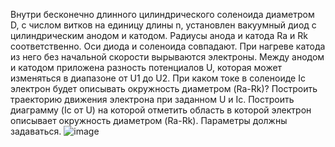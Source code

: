 Внутри бесконечно длинного цилиндрического соленоида
диаметром D, с числом витков на единицу длины n,
установлен вакуумный диод с цилиндрическим анодом и
катодом. Радиусы анода и катода Ra и Rk соответственно.
Оси диода и соленоида совпадают. При нагреве катода из
него без начальной скорости вырываются электроны.
Между анодом и катодом приложена разность потенциалов
U, которая может изменяться в диапазоне от U1 до U2. При
каком токе в соленоиде Ic электрон будет описывать окружность диаметром (Ra-Rk)?
Построить траекторию движения электрона при заданном U и Ic.
Построить диаграмму (Ic от U) на которой отметить область в которой электрон
описывает окружность диаметром (Ra-Rk). Параметры должны задаваться.
![image](https://github.com/kozhinae/physics/assets/89837526/9a37b43a-c5bb-442c-a95f-1edf909e720b)
